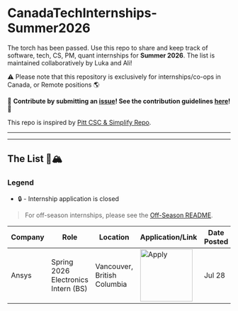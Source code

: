 # CanadaTechInternships-Summer2026
The torch has been passed. Use this repo to share and keep track of software, tech, CS, PM, quant internships for **Summer 2026**. The list is maintained collaboratively by Luka and Ali!

:warning: Please note that this repository is exclusively for internships/co-ops in Canada, or Remote positions :earth_americas:

🙏 **Contribute by submitting an [issue](https://github.com/lucianlavric/CanadaTechInternships-Summer2026/issues/new/choose)! See the contribution guidelines [here](./CONTRIBUTING.md)!** 🙏

This repo is inspired by [Pitt CSC & Simplify Repo](https://github.com/SimplifyJobs/Summer2024-Internships).

---

---

## The List 🚴🏔

### Legend
 - 🔒 - Internship application is closed

> For off-season internships, please see the [Off-Season README](./OFFSEASON_README.md).
<!-- Please leave a one line gap between this and the table TABLE_START (DO NOT CHANGE THIS LINE) -->

| Company | Role | Location | Application/Link | Date Posted |
| ------- | ---- | -------- | ---------------- | ----------- |
| Ansys | Spring 2026 Electronics Intern (BS) | Vancouver, British Columbia | <a href="https://keybank.wd5.myworkdayjobs.com/External_Career_Site/job/Cleveland-OH/XMLNAME-2026-Summer-Analytics-and-Quantitative-Modeling-Internship---Cleveland_R-33875?utm_source=luka"><img src="https://i.imgur.com/u1KNU8z.png" width="118" alt="Apply"></a> | Jul 28 |

